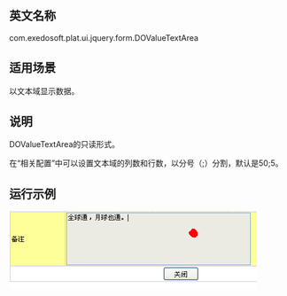 ## 英文名称 ##

com.exedosoft.plat.ui.jquery.form.DOValueTextArea

## 适用场景 ##

以文本域显示数据。

## 说明 ##

DOValueTextArea的只读形式。

在“相关配置”中可以设置文本域的列数和行数，以分号（;）分割，默认是50;5。




## 运行示例 ##


<img src='imgs/t_valuetextarea.png' />
